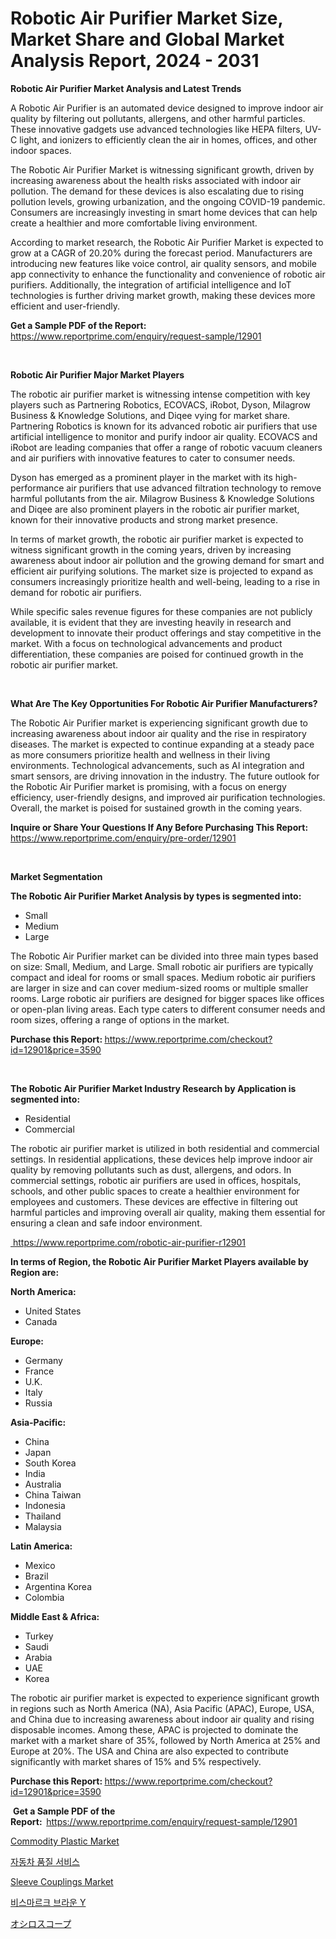 <p><h1>Robotic Air Purifier Market Size, Market Share and Global Market Analysis Report, 2024 - 2031</h1></p><p><strong>Robotic Air Purifier Market Analysis and Latest Trends</strong></p>
<p><p>A Robotic Air Purifier is an automated device designed to improve indoor air quality by filtering out pollutants, allergens, and other harmful particles. These innovative gadgets use advanced technologies like HEPA filters, UV-C light, and ionizers to efficiently clean the air in homes, offices, and other indoor spaces.</p><p>The Robotic Air Purifier Market is witnessing significant growth, driven by increasing awareness about the health risks associated with indoor air pollution. The demand for these devices is also escalating due to rising pollution levels, growing urbanization, and the ongoing COVID-19 pandemic. Consumers are increasingly investing in smart home devices that can help create a healthier and more comfortable living environment.</p><p>According to market research, the Robotic Air Purifier Market is expected to grow at a CAGR of 20.20% during the forecast period. Manufacturers are introducing new features like voice control, air quality sensors, and mobile app connectivity to enhance the functionality and convenience of robotic air purifiers. Additionally, the integration of artificial intelligence and IoT technologies is further driving market growth, making these devices more efficient and user-friendly.</p></p>
<p><strong>Get a Sample PDF of the Report:&nbsp;</strong> <a href="https://www.reportprime.com/enquiry/request-sample/12901">https://www.reportprime.com/enquiry/request-sample/12901</a></p>
<p>&nbsp;</p>
<p><strong>Robotic Air Purifier Major Market Players</strong></p>
<p><p>The robotic air purifier market is witnessing intense competition with key players such as Partnering Robotics, ECOVACS, iRobot, Dyson, Milagrow Business & Knowledge Solutions, and Diqee vying for market share. Partnering Robotics is known for its advanced robotic air purifiers that use artificial intelligence to monitor and purify indoor air quality. ECOVACS and iRobot are leading companies that offer a range of robotic vacuum cleaners and air purifiers with innovative features to cater to consumer needs.</p><p>Dyson has emerged as a prominent player in the market with its high-performance air purifiers that use advanced filtration technology to remove harmful pollutants from the air. Milagrow Business & Knowledge Solutions and Diqee are also prominent players in the robotic air purifier market, known for their innovative products and strong market presence.</p><p>In terms of market growth, the robotic air purifier market is expected to witness significant growth in the coming years, driven by increasing awareness about indoor air pollution and the growing demand for smart and efficient air purifying solutions. The market size is projected to expand as consumers increasingly prioritize health and well-being, leading to a rise in demand for robotic air purifiers.</p><p>While specific sales revenue figures for these companies are not publicly available, it is evident that they are investing heavily in research and development to innovate their product offerings and stay competitive in the market. With a focus on technological advancements and product differentiation, these companies are poised for continued growth in the robotic air purifier market.</p></p>
<p>&nbsp;</p>
<p><strong>What Are The Key Opportunities For Robotic Air Purifier Manufacturers?</strong></p>
<p><p>The Robotic Air Purifier market is experiencing significant growth due to increasing awareness about indoor air quality and the rise in respiratory diseases. The market is expected to continue expanding at a steady pace as more consumers prioritize health and wellness in their living environments. Technological advancements, such as AI integration and smart sensors, are driving innovation in the industry. The future outlook for the Robotic Air Purifier market is promising, with a focus on energy efficiency, user-friendly designs, and improved air purification technologies. Overall, the market is poised for sustained growth in the coming years.</p></p>
<p><strong>Inquire or Share Your Questions If Any Before Purchasing This Report:</strong> <a href="https://www.reportprime.com/enquiry/pre-order/12901">https://www.reportprime.com/enquiry/pre-order/12901</a></p>
<p>&nbsp;</p>
<p><strong>Market Segmentation</strong></p>
<p><strong>The Robotic Air Purifier Market Analysis by types is segmented into:</strong></p>
<p><ul><li>Small</li><li>Medium</li><li>Large</li></ul></p>
<p><p>The Robotic Air Purifier market can be divided into three main types based on size: Small, Medium, and Large. Small robotic air purifiers are typically compact and ideal for rooms or small spaces. Medium robotic air purifiers are larger in size and can cover medium-sized rooms or multiple smaller rooms. Large robotic air purifiers are designed for bigger spaces like offices or open-plan living areas. Each type caters to different consumer needs and room sizes, offering a range of options in the market.</p></p>
<p><strong>Purchase this Report:&nbsp;</strong><a href="https://www.reportprime.com/checkout?id=12901&price=3590">https://www.reportprime.com/checkout?id=12901&price=3590</a></p>
<p>&nbsp;</p>
<p><strong>The Robotic Air Purifier Market Industry Research by Application is segmented into:</strong></p>
<p><ul><li>Residential</li><li>Commercial</li></ul></p>
<p><p>The robotic air purifier market is utilized in both residential and commercial settings. In residential applications, these devices help improve indoor air quality by removing pollutants such as dust, allergens, and odors. In commercial settings, robotic air purifiers are used in offices, hospitals, schools, and other public spaces to create a healthier environment for employees and customers. These devices are effective in filtering out harmful particles and improving overall air quality, making them essential for ensuring a clean and safe indoor environment.</p></p>
<p><a href="https://www.reportprime.com/robotic-air-purifier-r12901">&nbsp;https://www.reportprime.com/robotic-air-purifier-r12901</a></p>
<p><strong>In terms of Region, the Robotic Air Purifier Market Players available by Region are:</strong></p>
<p>
    <p> <strong> North America: </strong>
        <ul>
            <li>United States</li>
            <li>Canada</li>
        </ul>
        </p> 
    <p> <strong> Europe: </strong>
        <ul>
            <li>Germany</li>
            <li>France</li>
            <li>U.K.</li>
            <li>Italy</li>
            <li>Russia</li>
        </ul>
        </p> 
    <p> <strong> Asia-Pacific: </strong>
        <ul>
            <li>China</li>
            <li>Japan</li>
            <li>South Korea</li>
            <li>India</li>
            <li>Australia</li>
            <li>China Taiwan</li>
            <li>Indonesia</li>
            <li>Thailand</li>
            <li>Malaysia</li>
        </ul>
        </p> 
    <p> <strong> Latin America: </strong>
        <ul>
            <li>Mexico</li>
            <li>Brazil</li>
            <li>Argentina Korea</li>
            <li>Colombia</li>
        </ul>
        </p> 
    <p> <strong> Middle East & Africa: </strong>
        <ul>
            <li>Turkey</li>
            <li>Saudi</li>
            <li>Arabia</li>
            <li>UAE</li>
            <li>Korea</li>
        </ul>
    </p>
    </p>
<p><p>The robotic air purifier market is expected to experience significant growth in regions such as North America (NA), Asia Pacific (APAC), Europe, USA, and China due to increasing awareness about indoor air quality and rising disposable incomes. Among these, APAC is projected to dominate the market with a market share of 35%, followed by North America at 25% and Europe at 20%. The USA and China are also expected to contribute significantly with market shares of 15% and 5% respectively.</p></p>
<p><strong>Purchase this Report: </strong><a href="https://www.reportprime.com/checkout?id=12901&price=3590">https://www.reportprime.com/checkout?id=12901&price=3590</a></p>
<p>&nbsp;<strong>Get a Sample PDF of the Report:&nbsp;&nbsp;</strong><a href="https://www.reportprime.com/enquiry/request-sample/12901">https://www.reportprime.com/enquiry/request-sample/12901</a></p>
<p><strong></strong></p>
<p><p><a href="https://issuu.com/reportprime-2/docs/commodity-plastic-market-size-2030.pptx">Commodity Plastic Market</a></p><p><a href="https://github.com/vsn7qpua81q/Market-Research-Report-List-1/blob/main/773623319118.md">자동차 품질 서비스</a></p><p><a href="https://github.com/sonuprakash1/Market-Research-Report-List-2/blob/main/sleeve-couplings-market.md">Sleeve Couplings Market</a></p><p><a href="https://medium.com/@emmamoy1/%ED%95%9C%EA%B5%AD%EC%96%B4%EB%A1%9C-%EB%B2%88%EC%97%AD%ED%95%98%EB%A9%B4-%EB%8B%A4%EC%9D%8C%EA%B3%BC-%EA%B0%99%EC%8A%B5%EB%8B%88%EB%8B%A4-%EB%B9%84%EC%8A%A4%EB%A7%88%ED%81%AC-%EB%B8%8C%EB%9D%BC%EC%9A%B4-y-%EC%8B%9C%EC%9E%A5-%EC%8B%9C%EC%9E%A5-cagr-%EC%8B%9C%EC%9E%A5-%EB%8F%99%ED%96%A5-%EB%B0%8F-%EC%84%B1%EC%9E%A5-%EC%A0%84%EB%9E%B5%EC%97%90-%EB%8C%80%ED%95%9C-%ED%86%B5%EC%B0%B0%EB%A0%A5-60e4311399ba">비스마르크 브라운 Y</a></p><p><a href="https://medium.com/@logaolloway76845/%E3%82%AA%E3%82%B7%E3%83%AD%E3%82%B9%E3%82%B3%E3%83%BC%E3%83%97%E5%B8%82%E5%A0%B4%E5%B1%95%E6%9C%9B-%E7%94%A3%E6%A5%AD%E6%A6%82%E8%A6%81%E3%81%A8%E4%BA%88%E6%B8%AC-2024%E5%B9%B4%E3%81%8B%E3%82%892031%E5%B9%B4-871e6b77a161">オシロスコープ</a></p></p>